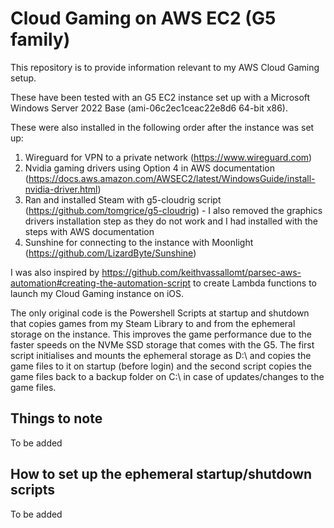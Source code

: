 # Cloud Gaming on AWS EC2 (G5 family)

This repository is to provide information relevant to my AWS Cloud Gaming setup.

These have been tested with an G5 EC2 instance set up with a Microsoft Windows Server 2022 Base (ami-06c2ec1ceac22e8d6 64-bit x86).

These were also installed in the following order after the instance was set up:
1. Wireguard for VPN to a private network (https://www.wireguard.com)
1. Nvidia gaming drivers using Option 4 in AWS documentation (https://docs.aws.amazon.com/AWSEC2/latest/WindowsGuide/install-nvidia-driver.html)
1. Ran and installed Steam with g5-cloudrig script (https://github.com/tomgrice/g5-cloudrig) - I also removed the graphics drivers installation step as they do not work and I had installed with the steps with AWS documentation
1. Sunshine for connecting to the instance with Moonlight (https://github.com/LizardByte/Sunshine)

I was also inspired by https://github.com/keithvassallomt/parsec-aws-automation#creating-the-automation-script to create Lambda functions to launch my Cloud Gaming instance on iOS.

The only original code is the Powershell Scripts at startup and shutdown that copies games from my Steam Library to and from the ephemeral storage on the instance. This improves the game performance due to the faster speeds on the NVMe SSD storage that comes with the G5. The first script initialises and mounts the ephemeral storage as D:\ and copies the game files to it on startup (before login) and the second script copies the game files back to a backup folder on C:\ in case of updates/changes to the game files.

## Things to note

To be added

## How to set up the ephemeral startup/shutdown scripts

To be added

